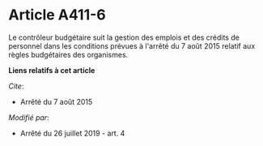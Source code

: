 # Article A411-6

Le contrôleur budgétaire suit la gestion des emplois et des crédits de personnel dans les conditions prévues à l'arrêté du 7
août 2015 relatif aux règles budgétaires des organismes.

**Liens relatifs à cet article**

_Cite_:

  - Arrêté du 7 août 2015

_Modifié par_:

  - Arrêté du 26 juillet 2019 - art. 4
